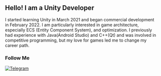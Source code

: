 ## Hello! I am a Unity Developer

I started learning Unity in March 2021 and began commercial development in February 2022. 
I am particularly interested in game architecture, especially ECS (Entity Component System), and optimization. 
I previously had experience with Java(Android Studio) and C++(Qt) and was involved in competitive programming, but my love for games led me to change my career path.

### Follow Me
[![Telegram](https://img.shields.io/badge/-Telegram-011e38?style=for-the-badge&logo=telegram)](https://t.me/arazorg/)


